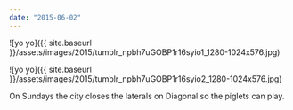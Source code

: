 ```yaml
---
date: "2015-06-02"
---
```


![yo yo]({{ site.baseurl }}/assets/images/2015/tumblr_npbh7uGOBP1r16syio1_1280-1024x576.jpg)

![yo yo]({{ site.baseurl }}/assets/images/2015/tumblr_npbh7uGOBP1r16syio2_1280-1024x576.jpg)

On Sundays the city closes the laterals on Diagonal so the piglets can play.
